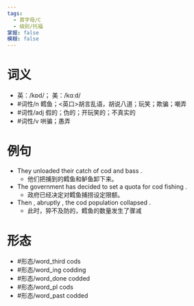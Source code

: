 ```yaml
---
tags:
  - 首字母/C
  - 级别/托福
掌握: false
模糊: false
---
```

# 词义
- 英：/kɒd/； 美：/kɑːd/
- #词性/n  鳕鱼；<英口>胡言乱语，胡说八道；玩笑；欺骗；嘲弄
- #词性/adj  假的；伪的；开玩笑的；不真实的
- #词性/v  哄骗；愚弄
# 例句
- They unloaded their catch of cod and bass .
	- 他们把捕到的鳕鱼和鲈鱼卸下来。
- The government has decided to set a quota for cod fishing .
	- 政府已经决定对鳕鱼捕捞设定限额。
- Then , abruptly , the cod population collapsed .
	- 此时，猝不及防的，鳕鱼的数量发生了骤减
# 形态
- #形态/word_third cods
- #形态/word_ing codding
- #形态/word_done codded
- #形态/word_pl cods
- #形态/word_past codded
